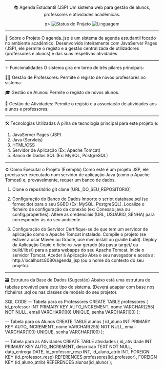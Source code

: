 <div align="center">

📚 Agenda Estudantil (JSP)
Um sistema web para gestão de alunos, professores e atividades acadêmicas.

p> <img alt="Status do Projeto" src="https://img.shields.io/badge/Status-Completo-brightgreen.svg"> <img alt="Linguagem" src="https://img.shields.io/badge/Linguagem-Java%20(JSP)-orange?style=flat&logo=java"> </p>

</div>

---------------------------------------------------------------------------------------------------
🚀 Sobre o Projeto
O agenda_jsp é um sistema de agenda estudantil focado no ambiente acadêmico. Desenvolvido inteiramente com JavaServer Pages (JSP), ele permite o registo e a gestão centralizada de utilizadores (professores e alunos) e das suas respetivas atividades.

---------------------------------------------------------------------------------------------------
✨ Funcionalidades
O sistema gira em torno de três pilares principais:

👨‍🏫 Gestão de Professores: Permite o registo de novos professores no sistema.

🎓 Gestão de Alunos: Permite o registo de novos alunos.

📝 Gestão de Atividades: Permite o registo e a associação de atividades aos alunos e professores.

---------------------------------------------------------------------------------------------------
🛠️ Tecnologias Utilizadas
A pilha de tecnologia principal para este projeto é:
1. JavaServer Pages (JSP)
2. Java (Servlets)
3. HTML/CSS
4. Servidor de Aplicação (Ex: Apache Tomcat)
5. Banco de Dados SQL (Ex: MySQL, PostgreSQL)

---------------------------------------------------------------------------------------------------
⚙️ Como Executar o Projeto (Exemplo)
Como este é um projeto JSP, ele precisa ser executado num servidor de aplicação Java (como o Apache Tomcat) e, provavelmente, requer um banco de dados.
1. Clone o repositório
git clone [URL_DO_SEU_REPOSITORIO]

2. Configuração do Banco de Dados
Importe o script database.sql (se fornecido) para o seu SGBD (Ex: MySQL, PostgreSQL).
Localize o ficheiro de configuração da conexão (ex: Conexao.java ou config.properties).
Altere as credenciais (URL, USUÁRIO, SENHA) para corresponder às do seu ambiente.

3. Configuração do Servidor
Certifique-se de que tem um servidor de aplicação como o Apache Tomcat instalado.
Compile o projeto (se estiver a usar Maven ou Gradle, use mvn install ou gradle build).
Deploy da Aplicação
Copie o ficheiro .war gerado (da pasta target/ ou build/libs/) para a pasta webapps do seu Apache Tomcat.
Inicie o servidor Tomcat.
Aceder à Aplicação
Abra o seu navegador e aceda a: http://localhost:8080/agenda_jsp (ou o nome do contexto do seu projeto).

---------------------------------------------------------------------------------------------------
🗃️ Estrutura da Base de Dados (Sugestão)
Abaixo está uma estrutura de tabelas provável para este tipo de sistema. (Deverá adaptar com base nos ficheiros .sql ou nas classes de modelo do seu projeto).

SQL CODE
-- Tabela para os Professores
CREATE TABLE professores (
    id_professor INT PRIMARY KEY AUTO_INCREMENT,
    nome VARCHAR(255) NOT NULL,
    email VARCHAR(100) UNIQUE,
    senha VARCHAR(100)
);

-- Tabela para os Alunos
CREATE TABLE alunos (
    id_aluno INT PRIMARY KEY AUTO_INCREMENT,
    nome VARCHAR(255) NOT NULL,
    email VARCHAR(100) UNIQUE,
    senha VARCHAR(100)
);

-- Tabela para as Atividades
CREATE TABLE atividades (
    id_atividade INT PRIMARY KEY AUTO_INCREMENT,
    descricao TEXT NOT NULL,
    data_entrega DATE,
    id_professor_resp INT,
    id_aluno_atrib INT,
    FOREIGN KEY (id_professor_resp) REFERENCES professores(id_professor),
    FOREIGN KEY (id_aluno_atrib) REFERENCES alunos(id_aluno)
);
